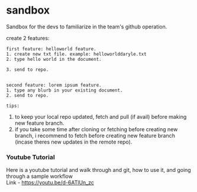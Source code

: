# sandbox
Sandbox for the devs to familiarize in the team's github operation.

create 2 features:

    first feature: helloworld feature. 
    1. create new txt file. example: helloworlddaryle.txt
    2. type hello world in the document.

    3. send to repo.
    

    second feature: lorem ipsum feature.
    1. type any blurb in your existing document.
    2. send to repo.

    tips:


1. to keep your local repo updated, fetch and pull (if avail) before making new feature branch.
2. if you take some time after cloning or fetching before creating new branch, i recommend to fetch before creating new feature branch (incase theres new updates in the remote repo).


### Youtube Tutorial
Here is a youtube tutorial and walk through and git, how to use it, and going through a sample workflow\
Link - https://youtu.be/d-6ATlUn_zc
